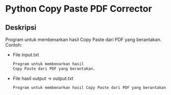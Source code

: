 # Python Copy Paste PDF Corrector

## Deskripsi
Program untuk membenarkan hasil Copy Paste dari PDF yang berantakan.
Contoh:
- File input.txt
    ```txt
    Program untuk membenarkan hasil 
    Copy Paste dari PDF yang berantakan.
    ```

- File hasil output -> output.txt
    ```txt
    Program untuk membenarkan hasil Copy Paste dari PDF yang berantakan.
    ```

